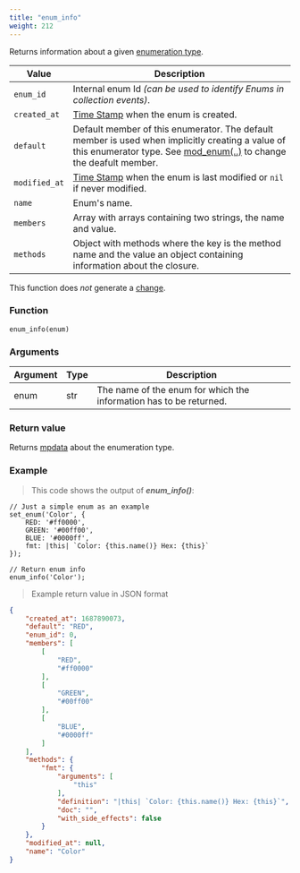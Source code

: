 ```yaml
---
title: "enum_info"
weight: 212
---
```


Returns information about a given [enumeration type](../../data-types/enum).

Value | Description
------- | -----------
`enum_id` | Internal enum Id *(can be used to identify Enums in collection events)*.
`created_at` | [Time Stamp](https://wikipedia.org/wiki/Unix_time) when the enum is created.
`default` | Default member of this enumerator. The default member is used when implicitly creating a value of this enumerator type. See [mod_enum(..)](../mod_enum/def) to change the deafult member.
`modified_at` | [Time Stamp](https://wikipedia.org/wiki/Unix_time) when the enum is last modified or `nil` if never modified.
`name` | Enum's name.
`members` | Array with arrays containing two strings, the name and value.
`methods` | Object with methods where the key is the method name and the value an object containing information about the closure.

This function does *not* generate a [change](../../overview/changes).

### Function

`enum_info(enum)`

### Arguments

Argument | Type | Description
-------- | ---- | -----------
enum | str | The name of the enum for which the information has to be returned.

### Return value

Returns [mpdata](../../data-types/mpdata) about the enumeration type.

### Example

> This code shows the output of ***enum_info()***:

```thingsdb,should_pass
// Just a simple enum as an example
set_enum('Color', {
    RED: '#ff0000',
    GREEN: '#00ff00',
    BLUE: '#0000ff',
    fmt: |this| `Color: {this.name()} Hex: {this}`
});

// Return enum info
enum_info('Color');
```

> Example return value in JSON format

```json
{
    "created_at": 1687890073,
    "default": "RED",
    "enum_id": 0,
    "members": [
        [
            "RED",
            "#ff0000"
        ],
        [
            "GREEN",
            "#00ff00"
        ],
        [
            "BLUE",
            "#0000ff"
        ]
    ],
    "methods": {
        "fmt": {
            "arguments": [
                "this"
            ],
            "definition": "|this| `Color: {this.name()} Hex: {this}`",
            "doc": "",
            "with_side_effects": false
        }
    },
    "modified_at": null,
    "name": "Color"
}
```
